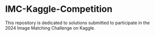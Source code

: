 # IMC-Kaggle-Competition
This repository is dedicated to solutions submitted to participate in the 2024 Image Matching Challenge on Kaggle.
